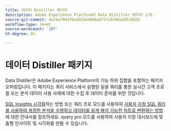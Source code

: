 ```yaml
---
title: 데이터 Distiller 패키지
description: Adobe Experience Platform의 Data Distiller 패키지 소개.
source-git-commit: 4e78a7983fba492ded866a8f1fc6f98e20510b2b
workflow-type: tm+mt
source-wordcount: '107'
ht-degree: 0%

---
```


# 데이터 Distiller 패키지

Data Distiller은 Adobe Experience Platform의 기능 하위 집합을 포함하는 패키지 오퍼링입니다. 이 패키지는 쿼리 서비스에서 실행된 일괄 쿼리를 통한 실시간 고객 프로필 또는 분석 데이터 사용 사례에 대한 수집 후 데이터 준비를 위한 것입니다.

[SQL Insights 시각화](../../dashboards/data-distiller/sql-insights/overview.md)하는 방법 또는 쿼리 프로 모드를 사용하여 [사용자 지정 SQL 쿼리를 사용하여 복잡한 분석을 수행하고 데이터를 쉽게 해석 가능한 차트로 변환하는 방법](../../dashboards/data-distiller/query-pro-mode/overview.md)에 대한 안내서를 참조하세요. query pro 모드를 사용하여 사용자 지정 대시보드에 맞춤형 인사이트 및 시각화를 만들 수 있습니다.

